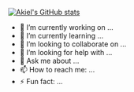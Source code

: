 
<!--

<img align="left" src="https://github-readme-stats.vercel.app/api?username=akielaries&show_icons=true&hide_border=true&count_private=true&include_all_commits=true" /> <br>
<br>
-->

[![Akiel's GitHub stats](https://github-readme-stats.vercel.app/api?username=akielaries&show_icons=true&hide_border=true&count_private=true&include_all_commits=true)](https://github.com/anuraghazra/github-readme-stats)

- 🔭 I’m currently working on ...
- 🌱 I’m currently learning ...
- 👯 I’m looking to collaborate on ...
- 🤔 I’m looking for help with ...
- 💬 Ask me about ...
- 📫 How to reach me: ...
- ⚡ Fun fact: ...

